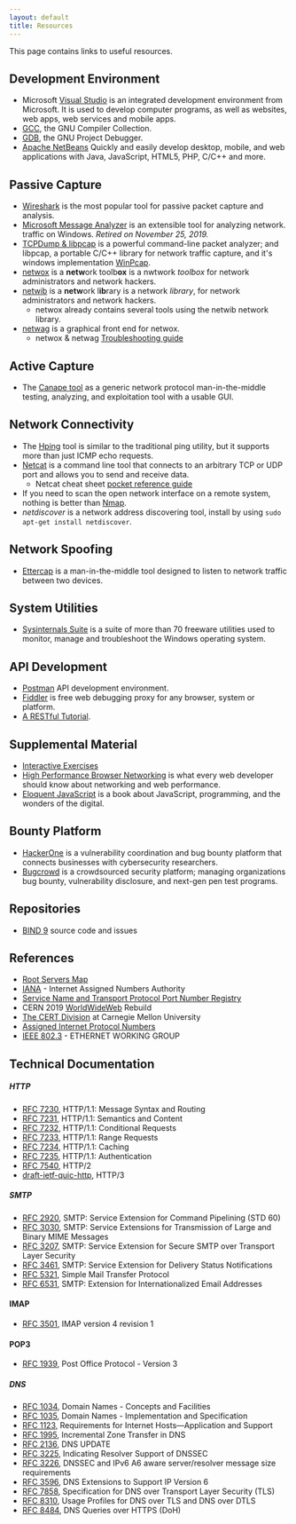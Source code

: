 ```yaml
---
layout: default
title: Resources
---
```


This page contains links to useful resources.

Development Environment
------------------------------------
- Microsoft  [Visual Studio](https://visualstudio.microsoft.com/) is an integrated development environment from Microsoft. It is used to develop computer programs, as well as websites, web apps, web services and mobile apps.
- [GCC](https://gcc.gnu.org/), the GNU Compiler Collection.
- [GDB](https://www.gnu.org/software/gdb/), the GNU Project Debugger.
-  [Apache NetBeans](ttps://netbeans.org/) Quickly and easily develop desktop, mobile, and web applications
with Java, JavaScript, HTML5, PHP, C/C++ and more.

Passive Capture
------------------------------------
- [Wireshark](https://www.wireshark.org/) is the most popular tool for passive packet capture and analysis.
- [Microsoft Message Analyzer](https://docs.microsoft.com/en-us/message-analyzer/microsoft-message-analyzer-operating-guide) is an extensible tool for analyzing network.
traffic on Windows. *Retired on November 25, 2019.*
- [TCPDump & libpcap](http://www.tcpdump.org/) is a powerful command-line packet analyzer; and libpcap, a portable C/C++ library for network traffic capture, and it's windows implementation [WinPcap](https://www.winpcap.org/).
- [netwox](http://www.cis.syr.edu/~wedu/Teaching/cis758/netw522/netwox-doc_html/) is a **netw**ork toolb**ox** is a nwtwork _toolbox_ for network administrators and network hackers.
- [netwib](http://www.cis.syr.edu/~wedu/seed/Labs/Lab_Setup/netw522/) is a <b>netw</b>ork l<b>ib</b>rary is a network _library_, for network administrators and network hackers.
  - netwox already contains several tools using the netwib network library.
- [netwag](http://www.cis.syr.edu/~wedu/seed/Labs/Lab_Setup/netw522/netwag-doc_html/) is a graphical front end for netwox.
  - netwox & netwag [Troubleshooting guide](docs\netwox.pdf)

Active Capture
------------------------------------
- The [Canape tool](https://github.com/ctxis/canape) as a generic network protocol man-in-the-middle testing, analyzing, and exploitation tool with a usable GUI.

Network Connectivity
------------------------------------
- The [Hping](http://www.hping.org/) tool is similar to the traditional ping utility, but it supports more than just ICMP echo requests.
- [Netcat](http://netcat.sourceforge.net/) is a command line tool that connects to an arbitrary TCP or UDP port and allows you to send and receive data.
  - Netcat cheat sheet [pocket reference guide](docs/netcat_cheat_sheet_v1.pdf)
- If you need to scan the open network interface on a remote system, nothing is better than [Nmap](https://nmap.org/).
- _netdiscover_ is a network address discovering tool, install by using `sudo apt-get install netdiscover`.

Network Spoofing
------------------------------------
- [Ettercap](https://www.ettercap-project.org/) is a man-in-the-middle tool designed to
listen to network traffic between two devices.

System Utilities
------------------------------------
- [Sysinternals Suite](https://docs.microsoft.com/en-us/sysinternals/) is a suite of more than 70 freeware utilities used to monitor, manage and troubleshoot the Windows operating system.

API Development
------------------------------------
- [Postman](https://www.getpostman.com/]) API development environment.
- [Fiddler](https://www.telerik.com/fiddler) is free web debugging proxy for any browser, system or platform.
- [A RESTful Tutorial](https://www.restapitutorial.com/).


Supplemental Material
------------------------------------
-  [Interactive Exercises](http://gaia.cs.umass.edu/kurose_ross/interactive/)
-  [High Performance Browser Networking](https://hpbn.co/) is what every web developer should know about networking and web performance.
-  [Eloquent JavaScript](https://eloquentjavascript.net/) is a book about JavaScript, programming, and the wonders of the digital.

Bounty Platform
-----------------------------------
- [HackerOne](https://www.hackerone.com/) is a vulnerability coordination and bug bounty platform that connects businesses with cybersecurity researchers.
- [Bugcrowd](https://www.bugcrowd.com/) is a crowdsourced security platform; managing organizations bug bounty, vulnerability disclosure, and next-gen pen test programs.

Repositories
-----------------------------------
 - [BIND 9](https://gitlab.isc.org/isc-projects/bind9) source code and issues

References
-----------------------------------
- [Root Servers Map](https://root-servers.org/)
- [IANA](https://www.iana.org/) - Internet Assigned Numbers Authority
- [Service Name and Transport Protocol Port Number Registry](https://www.iana.org/assignments/service-names-port-numbers/service-names-port-numbers.xhtml)
- CERN 2019 [WorldWideWeb](https://worldwideweb.cern.ch/browser/) Rebuild
- [The CERT Division](https://www.sei.cmu.edu/about/divisions/cert/index.cfm) at Carnegie Mellon University
- [Assigned Internet Protocol Numbers](https://www.iana.org/assignments/protocol-numbers/protocol-numbers.xhtml)
- [IEEE 802.3](http://www.ieee802.org/3/) - ETHERNET WORKING GROUP

Technical Documentation
-----------------------------------
##### HTTP
  - [RFC 7230](https://tools.ietf.org/html/rfc7230), HTTP/1.1: Message Syntax and Routing
  - [RFC 7231](https://tools.ietf.org/html/rfc7231), HTTP/1.1: Semantics and Content
  - [RFC 7232](https://tools.ietf.org/html/rfc7232), HTTP/1.1: Conditional Requests
  - [RFC 7233](https://tools.ietf.org/html/rfc7233), HTTP/1.1: Range Requests
  - [RFC 7234](https://tools.ietf.org/html/rfc7234), HTTP/1.1: Caching
  - [RFC 7235](https://tools.ietf.org/html/rfc7235), HTTP/1.1: Authentication
  - [RFC 7540](https://tools.ietf.org/html/rfc7540), HTTP/2
  - [draft-ietf-quic-http](https://tools.ietf.org/html/draft-ietf-quic-http-23), HTTP/3

##### SMTP
  - [RFC 2920](https://tools.ietf.org/html/rfc2920), SMTP: Service Extension for Command Pipelining (STD 60)
  - [RFC 3030](https://tools.ietf.org/html/rfc3030), SMTP: Service Extensions for Transmission of Large and Binary MIME Messages
  - [RFC 3207](https://tools.ietf.org/html/rfc3207), SMTP: Service Extension for Secure SMTP over Transport Layer Security
  - [RFC 3461](https://tools.ietf.org/html/rfc3461), SMTP: Service Extension for Delivery Status Notifications
  - [RFC 5321](https://tools.ietf.org/html/rfc5321), Simple Mail Transfer Protocol
  - [RFC 6531](https://tools.ietf.org/html/rfc6531), SMTP: Extension for Internationalized Email Addresses

#### IMAP
  - [RFC 3501](https://tools.ietf.org/html/rfc3501), IMAP version 4 revision 1

#### POP3
  - [RFC 1939](https://tools.ietf.org/html/rfc1939), Post Office Protocol - Version 3

##### DNS
  - [RFC 1034](https://tools.ietf.org/html/rfc1034), Domain Names - Concepts and Facilities
  - [RFC 1035](https://tools.ietf.org/html/rfc1035), Domain Names - Implementation and Specification
  - [RFC 1123](https://tools.ietf.org/html/rfc1123), Requirements for Internet Hosts—Application and Support
  - [RFC 1995](https://tools.ietf.org/html/rfc1995), Incremental Zone Transfer in DNS
  - [RFC 2136](https://tools.ietf.org/html/rfc2136), DNS UPDATE
  - [RFC 3225](https://tools.ietf.org/html/rfc3225), Indicating Resolver Support of DNSSEC
  - [RFC 3226](https://tools.ietf.org/html/rfc3226), DNSSEC and IPv6 A6 aware server/resolver message size requirements
  - [RFC 3596](https://tools.ietf.org/html/rfc3596), DNS Extensions to Support IP Version 6
  - [RFC 7858](https://tools.ietf.org/html/rfc7858), Specification for DNS over Transport Layer Security (TLS)
  - [RFC 8310](https://tools.ietf.org/html/rfc8310), Usage Profiles for DNS over TLS and DNS over DTLS
  - [RFC 8484](https://tools.ietf.org/html/rfc8484), DNS Queries over HTTPS (DoH)
